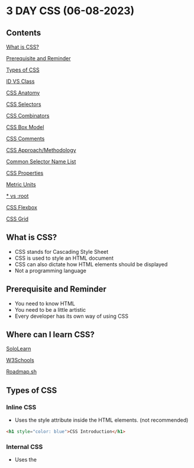 # 3 DAY CSS (06-08-2023)

## Contents
[What is CSS?](https://github.com/HexeCalibre/KodeGo/blob/master/CSS.MD#what-is-css)

[Prerequisite and Reminder](https://github.com/HexeCalibre/KodeGo/blob/master/CSS.MD#prerequisite-and-reminder)

[Types of CSS](https://github.com/HexeCalibre/KodeGo/blob/master/CSS.MD#types-of-css)

[ID VS Class](https://github.com/HexeCalibre/KodeGo/blob/master/CSS.MD#id-vs-class-targeting-and-usage)

[CSS Anatomy](https://github.com/HexeCalibre/KodeGo/blob/master/CSS.MD#css-anatomy)

[CSS Selectors](https://github.com/HexeCalibre/KodeGo/blob/master/CSS.MD#what-is-css-selector)

[CSS Combinators](https://github.com/HexeCalibre/KodeGo/blob/master/CSS.MD#css-combinators)

[CSS Box Model](https://github.com/HexeCalibre/KodeGo/blob/master/CSS.MD#css-box-model)

[CSS Comments](https://github.com/HexeCalibre/KodeGo/blob/master/CSS.MD#importance-of-comments-in-css)

[CSS Approach/Methodology](https://github.com/HexeCalibre/KodeGo/blob/master/CSS.MD#css-approach-or-methodology)

[Common Selector Name List](https://github.com/HexeCalibre/KodeGo/blob/master/CSS.MD#common-selector-name-list)

[CSS Properties](https://github.com/HexeCalibre/KodeGo/blob/master/CSS.MD#css-property-names-and-functions)

[Metric Units](https://github.com/HexeCalibre/KodeGo/blob/master/CSS.MD#absolute-units)

[* vs :root](https://github.com/HexeCalibre/KodeGo/blob/master/CSS.MD#-vs-root)

[CSS Flexbox](https://github.com/HexeCalibre/KodeGo/blob/master/CSS.MD#css-flexbox)

[CSS Grid](https://github.com/HexeCalibre/KodeGo/blob/master/CSS.MD#css-grid)

## What is CSS?
- CSS stands for Cascading Style Sheet
- CSS is used to style an HTML document
- CSS can also dictate how HTML elements should be displayed
- Not a programming language

## Prerequisite and Reminder
- You need to know HTML
- You need to be a little artistic
- Every developer has its own way of using CSS

## Where can I learn CSS?

[SoloLearn](https://www.sololearn.com/users/login?returnUrl=%2Fprofile)

[W3Schools](https://www.w3schools.com/html/default.asp)

[Roadmap.sh](https://roadmap.sh/frontend)


## Types of CSS
### Inline CSS
- Uses the style attribute inside the HTML elements. (not recommended)
```html
<h1 style="color: blue">CSS Introduction</h1>
```
### Internal CSS
- Uses the <style> element inside the <head> of the HTML page.
 ```html
<head>
  <style type="text/css">
    h1 {
        color: green;
    }
  </style>
</head>
<body>
  <h1>CSS Introduction</h1>
</body>
```
### External CSS
- Uses an external CSS file which is linked by the <link> element inside the <head> of the HTML page.
 #### HTML file
 ```html
 <head>
  <link rel="stylesheet" href="css/style.css">
</head>
 ```
 #### CSS file
 ```css
body {
   font-family: 'Lato', sans-serif;
}
 ```
 
## ID vs Class: Targeting and Usage

In CSS, both IDs and classes are used for targeting specific elements, but they have distinct characteristics and purposes. Here's a comparison of IDs and classes, along with examples of how to target them:

### ID Selector

- Represents a unique identifier for an element.
- Denoted by the `#` symbol followed by the ID name.

Example:
```css
#my-id {
  /* Styles applied to the element with ID 'my-id' */
}
 ```
 
### Class Selector
- Represents a group or category of elements. Denoted by a dot (.) followed by the class name.
 
Example:
```css
.my-class {
  /* Styles applied to all elements with the class 'my-class' */
}
```
> To target an element by ID, use the ID selector with the corresponding ID name. For example, if you have an element with the ID of my-id, you can target it using #my-id in your CSS.
>
> To target elements by class, use the class selector with the corresponding class name. For example, if you have multiple elements with the class of my-class, you can target them using .my-class in your CSS.
>
> Remember to replace my-id and my-class with the actual ID and class names used in your HTML code.

 
## CSS Anatomy
> Knowing about CSS anatomy is important because it provides a structured understanding of the different components and terminology used in CSS. Understanding the roles and relationships between selectors, pseudo-?
> classes, declarations, property names, and property values helps in writing more efficient and targeted CSS code. It allows developers to style specific elements, apply different styles based on element states, and 
> control various aspects of element appearance and behavior.
 
 ![CSS Anatomy](images/cssanatomy3.png)
 
 | Term            | Description                                                     |
|-----------------|-----------------------------------------------------------------|
| Selector        | Specifies which HTML elements the CSS rules will be applied to.  |
| Pseudo Class    | Represents a specific state or condition of an element.          |
| Declaration     | Consists of a property name and value, separated by a colon.     |
| Property Name   | Identifies the specific CSS property to be modified.             |
| Property Value  | Specifies the desired value for the corresponding property.      |
 
 
## What is CSS Selector

CSS Selector is a pattern used to select and style specific elements on a web page. Selectors allow you to target elements based on their attributes, types, classes, or relationships with other elements.

There are five categories of CSS selectors:

| Category          | Function and Example                                               |
|-------------------|-------------------------------------------------------------------|
| Type Selector     | Targets elements based on their element type.                     |
| Class Selector    | Targets elements based on their class attribute.                  |
| ID Selector       | Targets elements based on their ID attribute.                     |
| Attribute Selector | Targets elements based on their attribute values.                 |
| Pseudo-class Selector | Targets elements based on special states or conditions.           |

### Type Selector
Type selector targets elements based on their element type.

Example: Select all `<h1>` elements on the page.
```css
h1 {
  color: red;
}
 ```
### Class Selector
Class selector targets elements based on their class attribute.

Example: Select all elements with the class "highlight".
```css
 .highlight {
  background-color: yellow;
}
```
### ID Selector
ID selector targets elements based on their ID attribute.

Example: Select the element with the ID "logo".
```css
 #logo {
  width: 100px;
}
```
### Attribute Selector
Attribute selector targets elements based on their attribute values.

Example: Select all elements with the attribute "target" set to "_blank".
 ```css
 [target="_blank"] {
  text-decoration: underline;
}
```
### Pseudo-class Selector
Pseudo-class selector targets elements based on special states or conditions.

Example: Select the first child of an element.
```css
 :first-child {
  font-weight: bold;
}
```
## CSS Combinators

A combinator is something that explains the relationship between the selectors.

A CSS selector can contain more than one simple selector. Between the simple selectors, we can include a combinator.

There are four different combinators in CSS:

| Combinator              | Description                                            | Example                                          |
|-------------------------|--------------------------------------------------------|--------------------------------------------------|
| Descendant Selector     | Matches all elements that are descendants of a specified element. | `div p` { background-color: yellow; }           |
| Child Selector          | Selects all elements that are the children of a specified element. | `parent > child` { /* CSS rules */ }            |
| Adjacent Sibling Selector | Selects an element that is directly after another specific element. | `element + sibling` { /* CSS rules */ }         |
| General Sibling Selector | Selects all elements that are next siblings of a specified element. | `element ~ sibling` { /* CSS rules */ }         |
 
 ## CSS Box Model

The CSS Box Model is a fundamental concept in CSS that describes how elements are laid out on the web page. It consists of four main components:

1. Content: It represents the actual content of the element, such as text, images, or other media.

2. Padding: It creates space around the content inside the element. It is transparent by default and can be set using the `padding` property.

3. Border: It is a line that surrounds the padding and content. It can be styled and customized using properties like `border-width`, `border-color`, and `border-style`.

4. Margin: It creates space outside the element, separating it from other elements on the page. It can be set using the `margin` property.

The diagram below illustrates the CSS Box Model:


![CSS Box Model](images/css_box_model.png)

 ## Importance of Comments in CSS

Comments in CSS are essential for several reasons:

1. **Documentation**: Comments allow you to document your CSS code, providing explanations, descriptions, or reminders for yourself and other developers who may work on the codebase. It helps improve code readability and maintainability.

2. **Code Organization**: Comments can be used to divide your CSS into logical sections, making it easier to navigate and understand. You can create headings or labels within your CSS file to indicate different styles for different sections of your webpage.

3. **Debugging and Troubleshooting**: Comments can be useful for troubleshooting CSS issues. By commenting out sections of code, you can quickly identify problematic styles or isolate specific sections that may be causing unexpected behavior. It helps in the debugging process and makes it easier to locate and fix errors.

4. **Collaboration**: Comments facilitate collaboration among developers working on the same project. They can provide explanations, suggestions, or feedback on specific CSS styles or sections. Comments also make it easier for others to understand your code and make changes or improvements if needed.

5. **Version Control**: Comments can serve as markers or indicators when using version control systems like Git. By adding comments to your CSS code, you can make it easier to track changes, understand the purpose behind specific modifications, and revert to previous versions if necessary.

Remember to use clear and concise comments that effectively convey the intended information without cluttering the code unnecessarily.

Including comments in your CSS code is a good practice that can greatly benefit both you and others who interact with your codebase.

 | Comment Template                              | Example                               |
|-----------------------------------------------|---------------------------------------|
| Single-line comment                          | `/* Comment goes here */`             |
| Multi-line comment                           | `/*                               */` |
| Section Heading comment                  | `/* ========== Section Name ========== */` |
| Description comment                          | `/* Description: Comment goes here */` |
| Author comment                                 | `/* Author: Your Name */`              |
| Date comment                                    | `/* Date: YYYY-MM-DD */`              |
| TODO comment                                   | `/* TODO: Task to be done */`         |
| Deprecated comment                       | `/* Deprecated: Reason for deprecation */` |
| Code snippet comment                       | `/* Code snippet: Description of the code */ */` |
 
 ### How to Comment
 ```css
 /* This is a comment */
 ```
 
## CSS approach or methodology
- refers to a set of principles and guidelines for organizing and structuring CSS code. It provides a systematic way to manage styles, improve code reusability, and enhance maintainability of CSS in web development projects.

 
 | CSS Approach                 | Description                                                                 |
| ---------------------------- | --------------------------------------------------------------------------- |
| Utility-based CSS            | Approach where small, single-purpose utility classes are used for styling.   |
| Component-based CSS          | Styling based on individual components, encapsulating HTML and CSS together. |
| Atomic CSS                   | Extremely granular approach where styles are defined as individual classes.  |
| Object-oriented CSS (OOCSS)  | Separates structure and skin in CSS, promoting code reuse and modularity.    |
| CSS-in-JS                    | CSS styles written directly in JavaScript or JavaScript-based frameworks.   |
| Modular CSS                  | Organizes CSS code into specific modules or layers for improved structure.   |
| BEM (Block Element Modifier) | Naming convention that helps create reusable and modular CSS components.     |
| ACSS (Attribute-Class CSS)   | Uses attributes as selectors, targeting elements based on attribute values.  |
| MCSS (MindBEMding CSS)       | Variant of BEM methodology that focuses on logical CSS structure.            |
| SASS/SCSS                    | CSS preprocessor that adds features like variables, nesting, and mixins.     |
| LESS                         | CSS preprocessor with similar features to SASS but with a different syntax. |
| Stylus                       | Expressive and dynamic CSS preprocessor with a minimalist syntax.            |
| PostCSS                      | CSS post-processor that enhances CSS with various plugins and transformations. |
| Critical CSS                 | Optimizes styles for above-the-fold content to improve initial page load.    |
| Functional CSS               | Small, composable CSS classes that focus on specific visual functions.       |
| Mobile-first CSS             | Approach where CSS styles are designed for mobile devices first.            |
| Responsive CSS               | Uses media queries to apply different styles based on device or viewport.    |
| Flexbox CSS                  | Layout system for creating flexible and responsive designs with CSS.         |
| CSS Grid Layout              | Grid-based layout system for creating complex and responsive web layouts.    |
| Inverted Triangle CSS (ITCSS)| CSS architecture that organizes styles based on specificity and inheritance. |
 
 
## Common Selector Name List
 | Selector Name | Function                                     |
|---------------|----------------------------------------------|
| `#header`     | Represents the header section of a webpage    |
| `#content`    | Represents the main content area              |
| `#sidebar`    | Represents a sidebar or secondary content     |
| `#footer`     | Represents the footer section of a webpage    |
| `#navigation` | Represents a navigation menu or links         |
| `#logo`       | Represents the website or brand logo          |
| `#banner`     | Represents a prominent banner or advertisement|
| `#carousel`   | Represents a carousel or image slider         |
| `#form`       | Represents a form element or form container   |
| `#modal`      | Represents a modal or dialog box              |
| `.container`  | Defines a container element or wrapper         |
| `.title`      | Applies styling to a title or heading          |
| `.button`     | Represents a button element                   |
| `.nav-link`   | Defines a navigation link or menu item         |
| `.card`       | Represents a card or card-like element         |
| `.menu`       | Represents a menu or navigation component     |
| `.section`    | Defines a section or content block             |
| `.highlight`  | Applies highlighting effect to an element      |
| `.text-muted` | Defines muted or subdued text                  |
| `.alert`      | Represents an alert or notification component  |

 
 ## CSS Property Names and Functions

| Property Name      | Function                               | Parameters (if available)                       |
|--------------------|----------------------------------------|-------------------------------------------------|
| `color`            | Sets the text color                    | Color value                                     |
| `background-color` | Sets the background color              | Color value                                     |
| `font-size`        | Sets the font size                     | Size value                                      |
| `font-family`      | Sets the font family                   | Font family name(s)                             |
| `text-align`       | Sets the horizontal alignment of text  | `left`, `right`, `center`, `justify`            |
| `margin`           | Sets the margin around an element      | Size value or `auto`                            |
| `padding`          | Sets the padding inside an element     | Size value or `auto`                            |
| `border`           | Sets the border style, width, and color| Style, width value, and color value              |
| `width`            | Sets the width of an element           | Size value or `auto`                            |
| `height`           | Sets the height of an element          | Size value or `auto`                            |
| `display`          | Sets how an element is displayed       | `block`, `inline`, `inline-block`, `flex`, etc.  |
| `position`         | Sets the positioning method of an element | `static`, `relative`, `absolute`, `fixed`, etc. |
| `float`            | Sets the horizontal alignment of an element | `left`, `right`, `none`                       |
| `text-decoration`  | Sets the decoration of text            | `none`, `underline`, `line-through`, etc.        |
| `text-transform`   | Sets the capitalization of text        | `capitalize`, `uppercase`, `lowercase`, `none`   |
| `box-shadow`       | Sets the shadow of an element          | Shadow parameters (e.g., color, offset, blur radius) |
| `transition`       | Sets the transition effects on an element | Transition parameters (e.g., property, duration) |
| `animation`        | Sets the animation effects on an element | Animation parameters (e.g., name, duration)      |
 
 ## Absolute Units
 - These units are considered absolute because they represent fixed measurements that do not change based on the context or size of other elements. They provide precise control over element dimensions, font sizes, and other properties.

 | Unit   | Description                                      | Example               |
|--------|--------------------------------------------------|-----------------------|
| cm     | Centimeters                                      | `width: 5cm;`         |
| mm     | Millimeters                                      | `font-size: 3mm;`     |
| in     | Inches                                           | `margin-top: 0.5in;`  |
| px     | Pixels                                           | `padding-left: 10px;` |
| pt     | Points (1pt = 1/72 of an inch)                    | `font-size: 12pt;`    |
| pc     | Picas (1pc = 12 points)                           | `line-height: 1.5pc;` |
| Q      | Quarter-millimeters                               | `border-width: 0.25Q;`|
| rem    | Relative to the root element's font size          | `margin-bottom: 1.5rem;` |
| vw     | Relative to the viewport width                    | `width: 50vw;`        |
| vh     | Relative to the viewport height                   | `height: 75vh;`       |
| vmin   | Relative to the smaller dimension of the viewport | `font-size: 3vmin;`   |
| vmax   | Relative to the larger dimension of the viewport  | `padding: 2vmax;`     |
 
 ## Relative Units
 - These units are considered relative because they are calculated based on some reference point or context. They allow for flexible and responsive designs, as they adapt to changes in the parent element, viewport size, or root font size.

 | Unit   | Description                                      | Example                |
|--------|--------------------------------------------------|------------------------|
| em     | Relative to the font-size of the element          | `margin: 1em;`         |
| ex     | Relative to the x-height of the font              | `line-height: 2ex;`    |
| ch     | Relative to the width of the "0" (zero) character | `width: 10ch;`         |
| %      | Relative to the parent element's property value   | `width: 50%;`          |
| fr     | Fractional unit                                  | `grid-template-columns: 1fr 2fr;` |
| rem    | Relative to the root element's font size          | `font-size: 1.2rem;`   |
| vw     | Relative to the viewport width                    | `width: 25vw;`         |
| vh     | Relative to the viewport height                   | `height: 50vh;`        |
| vmin   | Relative to the smaller dimension of the viewport | `font-size: 2vmin;`    |
| vmax   | Relative to the larger dimension of the viewport  | `padding: 3vmax;`      |

## * VS :root
> The * selector selects all elements in the document, allowing you to apply styles globally. It is often used for reset styles or to apply a common style to all elements.
>
> On the other hand, :root represents the root element of the document, which is usually the <html> tag. It allows you to target specific styles to the root element. This is particularly useful when defining CSS custom
> properties (variables) at the root level.
>
> Both * and :root can be used to apply styles, but they have different scopes and use cases.

| Symbol | Description                                                                         |
|--------|-------------------------------------------------------------------------------------|
| *      | Represents all elements in the document. It applies styles globally.               |
| :root  | Represents the root element of the document, which is typically the `<html>` tag.   |

## CSS Flexbox

CSS Flexbox is a layout module that provides a flexible way to align and distribute space among items within a container. It offers a responsive and efficient way to create dynamic and adaptive layouts for web pages.

### Usage

Flexbox is commonly used for the following scenarios:

1. **Creating Flexible Layouts**: Flexbox allows you to build flexible and responsive layouts, making it easier to adapt to different screen sizes and devices. It provides a powerful mechanism for arranging and aligning items within a container.

2. **Aligning and Distributing Space**: Flexbox provides various alignment and distribution options, allowing you to control how items are positioned within the container. It enables you to evenly distribute space, align items along the main or cross axis, and handle content overflow.

3. **Building Navigation and Menu Systems**: Flexbox is often used to create navigation menus or horizontal/vertical menus, where items need to be evenly spaced and aligned. It simplifies the process of creating flexible and dynamic navigation structures.

4. **Creating Card-Based Layouts**: Flexbox is suitable for building card-based layouts, such as grids of cards with equal height or variable heights. It enables you to achieve consistent spacing, alignment, and wrapping of cards within a container.

### Parameters and Description

Flexbox has several properties that control the layout and behavior of flex containers and flex items. Here are some of the key properties used in Flexbox:

| Property                | Description                                                                                                                                                                   |
|-------------------------|-------------------------------------------------------------------------------------------------------------------------------------------------------------------------------|
| `display`               | Specifies the element as a flex container.                                                                                                                                    |
| `flex-direction`        | Sets the direction of the flex container's main axis (row, row-reverse, column, or column-reverse).                                                                         |
| `justify-content`       | Defines how flex items are aligned and distributed along the main axis of the flex container.                                                                                |
| `align-items`           | Specifies how flex items are aligned along the cross axis of the flex container.                                                                                            |
| `flex-wrap`             | Determines whether flex items should wrap to multiple lines if there's not enough space on a single line.                                                                    |
| `flex-flow`             | A shorthand property that combines `flex-direction` and `flex-wrap` to set the direction and wrapping behavior of flex items in a single declaration.                        |
| `align-content`         | Defines how multiple lines of flex items are aligned and distributed along the cross axis of the flex container when there's extra space in the container's cross axis.      |
| `flex-grow`, `flex-shrink`, `flex-basis` | These three properties control how flex items grow, shrink, and establish their initial size. They are typically combined into the `flex` shorthand property.  |
| `order`                 | Specifies the order in which flex items appear in the flex container.                                                                                                         |
| `align-self`            | Overrides the `align-items` value for a specific flex item, allowing individual control over its alignment along the cross axis.                                              |

>These properties enable you to control the layout, alignment, and behavior of flex containers and their child flex items.
>
>Remember that Flexbox operates on two main axes: the main axis (defined by `flex-direction`) and the cross axis (perpendicular to the main axis). The properties mentioned above provide powerful tools for controlling how >flex items are distributed and aligned along these axes.
>
>By utilizing these Flexbox properties effectively, you can create flexible and responsive layouts with ease.

![CSS Flexbox Cheatsheet](images/css_flex_box.png)
 
## CSS Grid

CSS Grid is a layout module that provides a two-dimensional grid system for creating complex and responsive web layouts. It allows you to define rows and columns, and position items within the grid, providing powerful control over the layout structure.

### Usage

CSS Grid is commonly used for the following scenarios:

1. **Creating Grid-based Layouts**: CSS Grid provides a powerful grid system that allows you to create complex layouts with ease. You can define both rows and columns, and position items anywhere within the grid. This flexibility makes it ideal for creating grid-based designs, such as magazine-style layouts or multi-column content.

2. **Responsive Layouts**: CSS Grid offers built-in features for creating responsive layouts. You can define grid areas that automatically adjust their size and position based on the available space. This makes it easy to build layouts that adapt to different screen sizes and devices.

3. **Complex Grid Structures**: CSS Grid supports nested grids, allowing you to create complex grid structures. You can create grids within grids, which is useful for building intricate layouts with multiple levels of organization.

4. **Alignment and Spacing**: CSS Grid provides powerful alignment and spacing capabilities. You can control the alignment of items within cells, distribute space between rows and columns, and define gaps between grid tracks.

### Parameters and Description

CSS Grid has several properties that control the layout and behavior of grid containers and grid items. Here are some of the key properties used in CSS Grid:

| Property                | Description                                                                                                                                                                   |
|-------------------------|-------------------------------------------------------------------------------------------------------------------------------------------------------------------------------|
| `display`               | Specifies the element as a grid container.                                                                                                                                    |
| `grid-template-columns` | Defines the size and number of columns in a grid container.                                                                                                                   |
| `grid-template-rows`    | Defines the size and number of rows in a grid container.                                                                                                                      |
| `grid-template-areas`   | Specifies named grid areas within the grid container, allowing you to position grid items using a visual layout.                                                               |
| `grid-column-gap`       | Specifies the size of the gap between columns in a grid container.                                                                                                            |
| `grid-row-gap`          | Specifies the size of the gap between rows in a grid container.                                                                                                               |
| `justify-items`         | Defines how grid items are aligned along the inline axis (horizontal axis) within a grid cell.                                                                               |
| `align-items`           | Specifies how grid items are aligned along the block axis (vertical axis) within a grid cell.                                                                                |
| `justify-content`       | Determines how extra space in the grid container is distributed along the inline axis.                                                                                       |
| `align-content`         | Controls how extra space in the grid container is distributed along the block axis when there is extra space in the grid container.                                          |
| `grid-column-start`, `grid-column-end`, `grid-row-start`, `grid-row-end` | These properties define the placement and span of grid items within the grid container.                         |
| `grid-area`             | A shorthand property that combines `grid-row-start`, `grid-column-start`, `grid-row-end`, and `grid-column-end` to specify the placement and span of a grid item.        |

These properties allow you to define the grid structure, position grid items within the grid, and control the alignment and spacing of the items.

Remember that CSS Grid works with both rows and columns, and you can create complex layouts by combining and nesting grids. By utilizing these Grid properties effectively, you can create highly flexible and responsive layouts for your web pages.

 ![CSS Grid Cheatsheet](images/css_grid.png)






